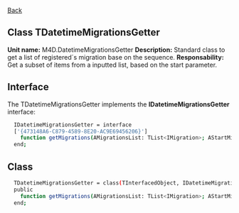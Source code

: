 [Back](CLASSES_REFERENCE.md)
## Class **TDatetimeMigrationsGetter** ## 

**Unit name:** M4D.DatetimeMigrationsGetter
**Description:** Standard class to get a list of registered´s migration base on the sequence.
**Responsability:** Get a subset of items from a inputted list, based on the start parameter.

## Interface ##
The TDatetimeMigrationsGetter implements the **IDatetimeMigrationsGetter** interface:
```sh
  IDatetimeMigrationsGetter = interface
  ['{473148A6-C879-4589-8E20-AC9E69456206}']
    function getMigrations(AMigrationsList: TList<IMigration>; AStartMigrationDateTime: TDatetime; AMainMigrationsGetter: IMainMigrationsGetter): TList<IMigration>;
  end;
```
## Class ##

```sh
  TDatetimeMigrationsGetter = class(TInterfacedObject, IDatetimeMigrationsGetter)
  public
    function getMigrations(AMigrationsList: TList<IMigration>; AStartMigrationDateTime: TDateTime; AMainMigrationsGetter: IMainMigrationsGetter): TList<IMigration>;
  end;
```